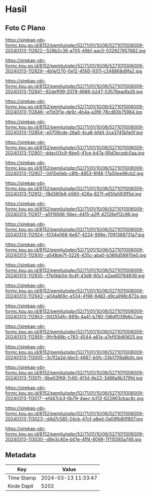 # Hasil

## Foto C Plano

https://sirekap-obj-formc.kpu.go.id/8152/pemilu/pdpr/52/71/01/10/06/5271011006009-20240313-112822--528b2c38-a705-49bf-aac0-032927857682.jpg

https://sirekap-obj-formc.kpu.go.id/8152/pemilu/pdpr/52/71/01/10/06/5271011006009-20240313-112829--4b1ef270-0e12-4560-9311-c348868d9fa2.jpg

https://sirekap-obj-formc.kpu.go.id/8152/pemilu/pdpr/52/71/01/10/06/5271011006009-20240313-112841--92deff99-2079-4686-b247-53576eadfa26.jpg

https://sirekap-obj-formc.kpu.go.id/8152/pemilu/pdpr/52/71/01/10/06/5271011006009-20240313-112846--e11d3f1e-de9c-4b4a-a3f8-78cd83b75984.jpg

https://sirekap-obj-formc.kpu.go.id/8152/pemilu/pdpr/52/71/01/10/06/5271011006009-20240313-112854--e5709cde-26a0-4ca8-bfd4-2ca3745b1e5f.jpg

https://sirekap-obj-formc.kpu.go.id/8152/pemilu/pdpr/52/71/01/10/06/5271011006009-20240313-112901--ddac03c9-6be0-41ce-b47a-95d3ecadc0aa.jpg

https://sirekap-obj-formc.kpu.go.id/8152/pemilu/pdpr/52/71/01/10/06/5271011006009-20240313-112907--0410e0eb-c8fb-4853-9f48-17a00ee96cb2.jpg

https://sirekap-obj-formc.kpu.go.id/8152/pemilu/pdpr/52/71/01/10/06/5271011006009-20240313-112912--18d390b6-b560-426a-827f-e65fa593ff5d.jpg

https://sirekap-obj-formc.kpu.go.id/8152/pemilu/pdpr/52/71/01/10/06/5271011006009-20240313-112917--a5f19566-56ec-4415-a2ff-42128ef12c96.jpg

https://sirekap-obj-formc.kpu.go.id/8152/pemilu/pdpr/52/71/01/10/06/5271011006009-20240313-112924--f034e068-6e67-4224-999e-7091368731a7.jpg

https://sirekap-obj-formc.kpu.go.id/8152/pemilu/pdpr/52/71/01/10/06/5271011006009-20240313-112930--a548de7f-0226-435c-aba0-b366d58970e0.jpg

https://sirekap-obj-formc.kpu.go.id/8152/pemilu/pdpr/52/71/01/10/06/5271011006009-20240313-112935--f7b0bb0d-9c4f-43d8-80c1-e2ae60784839.jpg

https://sirekap-obj-formc.kpu.go.id/8152/pemilu/pdpr/52/71/01/10/06/5271011006009-20240313-112942--a04a869c-e534-4198-8482-d9ca998c872e.jpg

https://sirekap-obj-formc.kpu.go.id/8152/pemilu/pdpr/52/71/01/10/06/5271011006009-20240313-112953--002554fc-891b-4a41-b780-7d6df039b6c7.jpg

https://sirekap-obj-formc.kpu.go.id/8152/pemilu/pdpr/52/71/01/10/06/5271011006009-20240313-112959--9fcfb68b-c783-4544-a61a-a7ef93b80625.jpg

https://sirekap-obj-formc.kpu.go.id/8152/pemilu/pdpr/52/71/01/10/06/5271011006009-20240313-113005--3c1f2a2d-bbc5-4667-b0fc-33b1709a8b0c.jpg

https://sirekap-obj-formc.kpu.go.id/8152/pemilu/pdpr/52/71/01/10/06/5271011006009-20240313-113011--6be03f69-7c60-4f3d-8e22-3d88a9b379fd.jpg

https://sirekap-obj-formc.kpu.go.id/8152/pemilu/pdpr/52/71/01/10/06/5271011006009-20240313-113017--efd47cb3-6b79-4aec-b312-622863cbac8c.jpg

https://sirekap-obj-formc.kpu.go.id/8152/pemilu/pdpr/52/71/01/10/06/5271011006009-20240313-113023--d4d7c585-24cb-47cf-a8ed-0a09fb80f807.jpg

https://sirekap-obj-formc.kpu.go.id/8152/pemilu/pdpr/52/71/01/10/06/5271011006009-20240313-113030--d6e3c40e-b01e-4ff4-8099-7f115565a746.jpg


## Metadata

| Key        | Value               |
| ---------- | ------------------- |
| Time Stamp | 2024-03-13 11:33:47 |
| Kode Dapil | 5202                |



